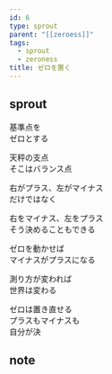 ```yaml
---
id: 6
type: sprout
parent: "[[zeroess]]"
tags:
  - sprout
  - zeroness
title: ゼロを置く
---
```

## sprout
基準点を  
ゼロとする

天秤の支点  
そこはバランス点

右がプラス、左がマイナス  
だけではなく

右をマイナス、左をプラス  
そう決めることもできる

ゼロを動かせば  
マイナスがプラスになる

測り方が変われば  
世界は変わる

ゼロは置き直せる  
プラスもマイナスも  
自分が決
## note

